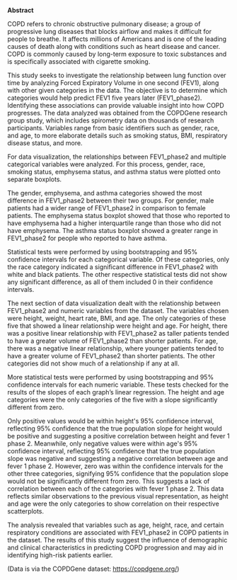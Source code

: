 **Abstract**

COPD refers to chronic obstructive pulmonary disease; a group of progressive lung diseases that blocks airflow and makes it difficult for people to breathe. It affects millions of Americans and is one of the leading causes of death along with conditions such as heart disease and cancer. COPD is commonly caused by long-term exposure to toxic substances and is specifically associated with cigarette smoking.

This study seeks to investigate the relationship between lung function over time by analyzing Forced Expiratory Volume in one second (FEV1), along with other given categories in the data. The objective is to determine which categories would help predict FEV1 five years later (FEV1_phase2). Identifying these associations can provide valuable insight into how COPD progresses. The data analyzed was obtained from the COPDGene research group study, which includes spirometry data on thousands of research participants. Variables range from basic identifiers such as gender, race, and age, to more elaborate details such as smoking status, BMI, respiratory disease status, and more.

For data visualization, the relationships between FEV1_phase2 and multiple categorical variables were analyzed. For this process, gender, race, smoking status, emphysema status, and asthma status were plotted onto separate boxplots.

The gender, emphysema, and asthma categories showed the most difference in FEV1_phase2 between their two groups. For gender, male patients had a wider range of FEV1_phase2 in comparison to female patients. The emphysema status boxplot showed that those who reported to have emphysema had a higher interquartile range than those who did not have emphysema. The asthma status boxplot showed a greater range in FEV1_phase2 for people who reported to have asthma.

Statistical tests were performed by using bootstrapping and 95% confidence intervals for each categorical variable. Of these categories, only the race category indicated a significant difference in FEV1_phase2 with white and black patients. The other respective statistical tests did not show any significant difference, as all of them included 0 in their confidence intervals.

The next section of data visualization dealt with the relationship between FEV1_phase2 and numeric variables from the dataset. The variables chosen were height, weight, heart rate, BMI, and age. The only categories of these five that showed a linear relationship were height and age. For height, there was a positive linear relationship with FEV1_phase2 as taller patients tended to have a greater volume of FEV1_phase2 than shorter patients. For age, there was a negative linear relationship, where younger patients tended to have a greater volume of FEV1_phase2 than shorter patients. The other categories did not show much of a relationship if any at all.

More statistical tests were performed by using bootstrapping and 95% confidence intervals for each numeric variable. These tests checked for the results of the slopes of each graph’s linear regression. The height and age categories were the only categories of the five with a slope significantly different from zero.

Only positive values would be within height's 95% confidence interval, reflecting 95% confidence that the true population slope for height would be positive and suggesting a positive correlation between height and fever 1 phase 2. Meanwhile, only negative values were within age's 95% confidence interval, reflecting 95% confidence that the true population slope was negative and suggesting a negative correlation between age and fever 1 phase 2. However, zero was within the confidence intervals for the other three categories, signifying 95% confidence that the population slope would not be significantly different from zero. This suggests a lack of correlation between each of the categories with fever 1 phase 2. This data reflects similar observations to the previous visual representation, as height and age were the only categories to show correlation on their respective scatterplots.

The analysis revealed that variables such as age, height, race, and certain respiratory conditions are associated with FEV1_phase2 in COPD patients in the dataset. The results of this study suggest the influence of demographic and clinical characteristics in predicting COPD progression and may aid in identifying high-risk patients earlier.

(Data is via the COPDGene dataset: https://copdgene.org/)
